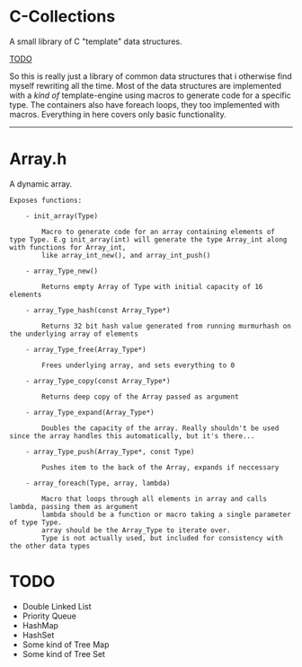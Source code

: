 # C-Collections
A small library of C "template" data structures.

[TODO](#todo)

So this is really just a library of common data structures that i otherwise find myself rewriting all the time.
Most of the data structures are implemented with a *kind of* template-engine using macros to generate code for a specific type.
The containers also have foreach loops, they too implemented with macros.
Everything in here covers only basic functionality.

----

# Array.h
A dynamic array.

    Exposes functions:
    
        - init_array(Type)
        
            Macro to generate code for an array containing elements of type Type. E.g init_array(int) will generate the type Array_int along with functions for Array_int,
            like array_int_new(), and array_int_push()
            
        - array_Type_new()
        
            Returns empty Array of Type with initial capacity of 16 elements
            
        - array_Type_hash(const Array_Type*)
        
            Returns 32 bit hash value generated from running murmurhash on the underlying array of elements
            
        - array_Type_free(Array_Type*)
        
            Frees underlying array, and sets everything to 0
            
        - array_Type_copy(const Array_Type*)
        
            Returns deep copy of the Array passed as argument
            
        - array_Type_expand(Array_Type*)
        
            Doubles the capacity of the array. Really shouldn't be used since the array handles this automatically, but it's there...
            
        - array_Type_push(Array_Type*, const Type)
        
            Pushes item to the back of the Array, expands if neccessary
            
        - array_foreach(Type, array, lambda)
        
            Macro that loops through all elements in array and calls lambda, passing them as argument
            lambda should be a function or macro taking a single parameter of type Type.
            array should be the Array_Type to iterate over.
            Type is not actually used, but included for consistency with the other data types
    
# TODO
  - Double Linked List
  - Priority Queue
  - HashMap
  - HashSet
  - Some kind of Tree Map
  - Some kind of Tree Set
